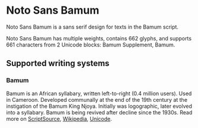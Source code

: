 
# Noto Sans Bamum

Noto Sans Bamum is a sans serif design for texts in the Bamum script. 

Noto Sans Bamum has multiple weights, contains 662 glyphs, and supports 661 characters from 2 Unicode blocks: Bamum Supplement, Bamum.


## Supported writing systems


### Bamum

Bamum is an African syllabary, written left-to-right (0.4 million users). Used in Cameroon. Developed communally at the end of the 19th century at the instigation of the Bamum King Njoya. Initially was logographic, later evolved into a syllabary. Bamum is being revived after decline since the 1930s. Read more on [ScriptSource](https://scriptsource.org/scr/Bamu), [Wikipedia](https://en.wikipedia.org/wiki/ISO_15924:Bamu), [Unicode](https://www.unicode.org/versions/Unicode13.0.0/ch19.pdf#G45398).

